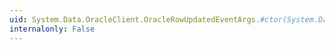 ```yaml
---
uid: System.Data.OracleClient.OracleRowUpdatedEventArgs.#ctor(System.Data.DataRow,System.Data.IDbCommand,System.Data.StatementType,System.Data.Common.DataTableMapping)
internalonly: False
---
```

